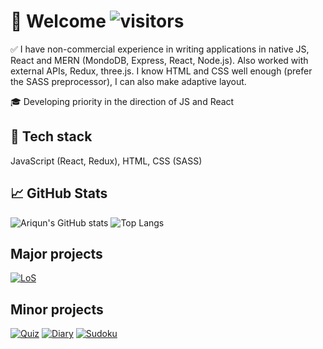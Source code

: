 # :boy: Welcome ![visitors](https://visitor-badge.glitch.me/badge?page_id=Ariqun) #
:white_check_mark: I have non-commercial experience in writing applications in native JS, React and MERN (MondoDB, Express, React, Node.js). Also worked with external APIs, Redux, three.js. I know HTML and CSS well enough (prefer the SASS preprocessor), I can also make adaptive layout.

:mortar_board: Developing priority in the direction of JS and React


## :memo: Tech stack ##
JavaScript (React, Redux), HTML, CSS (SASS)


## :chart_with_upwards_trend: GitHub Stats ##
![Ariqun's GitHub stats](https://github-readme-stats.vercel.app/api?username=ariqun&show_icons=true&theme=dracula&hide=stars,issues&count_private=true&include_all_commits&custom_title=Ariqun's%20GitHub%20stats)
![Top Langs](https://github-readme-stats.vercel.app/api/top-langs/?username=ariqun&layout=compact&theme=dracula)

## Major projects ##
[![LoS](https://github-readme-stats.vercel.app/api/pin/?username=ariqun&repo=League-of-stats)](https://github.com/Ariqun/League-of-stats)

## Minor projects ##
[![Quiz](https://github-readme-stats.vercel.app/api/pin/?username=ariqun&repo=quiz)](https://github.com/Ariqun/quiz)
[![Diary](https://github-readme-stats.vercel.app/api/pin/?username=ariqun&repo=Diary)](https://github.com/Ariqun/Diary)
[![Sudoku](https://github-readme-stats.vercel.app/api/pin/?username=ariqun&repo=Sudoku)](https://github.com/Ariqun/Sudoku)

<!--
**Ariqun/Ariqun** is a ✨ _special_ ✨ repository because its `README.md` (this file) appears on your GitHub profile.

Here are some ideas to get you started:

- 🔭 I’m currently working on ...
- 🌱 I’m currently learning ...
- 👯 I’m looking to collaborate on ...
- 🤔 I’m looking for help with ...
- 💬 Ask me about ...
- 📫 How to reach me: ...
- 😄 Pronouns: ...
- ⚡ Fun fact: ...
-->
